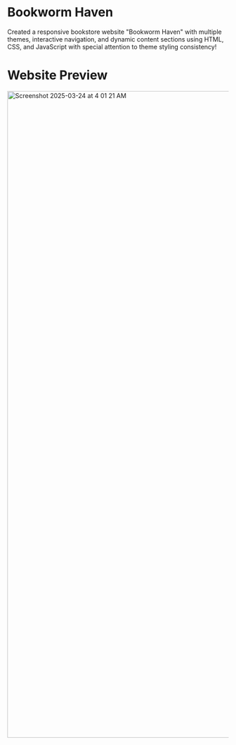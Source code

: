 # Bookworm Haven
Created a responsive bookstore website "Bookworm Haven" with multiple themes, interactive navigation, and dynamic content sections using HTML, CSS, and JavaScript with special attention to theme styling consistency!

# Website Preview
<img width="1468" alt="Screenshot 2025-03-24 at 4 01 21 AM" src="https://github.com/user-attachments/assets/08fba924-260a-4edd-8176-59944cfefa24" />

